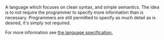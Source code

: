 A language which focuses on clean syntax, and simple semantics. The idea is to not require the programmer to specify more information than is necessary. Programmers are still permitted to specify as much detail as is desired, it's simply not required.

For more information see [the language specification.](LanguageSpec.md)